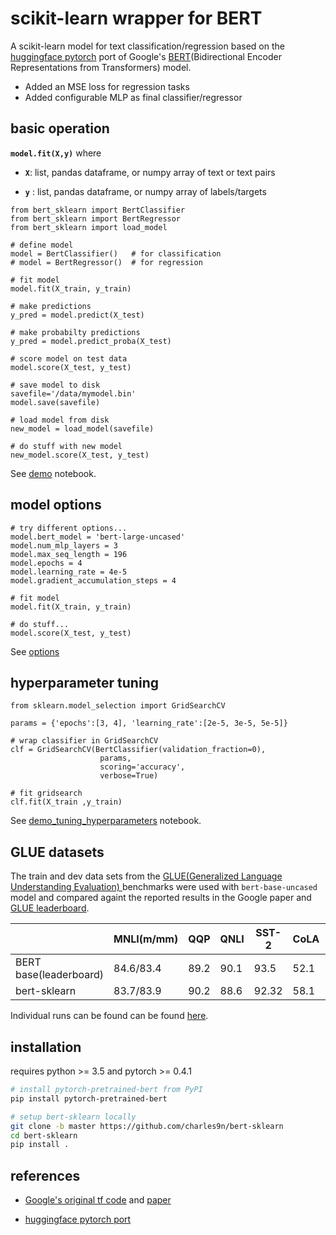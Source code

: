 # scikit-learn wrapper for BERT
A scikit-learn model for text classification/regression based on the [huggingface pytorch](https://github.com/huggingface/pytorch-pretrained-BERT) port of Google's [BERT](https://github.com/google-research/bert)(Bidirectional Encoder Representations from Transformers) model.

* Added an MSE loss for regression tasks
* Added configurable MLP as final classifier/regressor

## basic operation

**`model.fit(X,y)`** where

* **`X`**: list, pandas dataframe, or numpy array of text or text pairs

* **`y`** : list, pandas dataframe, or numpy array of labels/targets

```python3
from bert_sklearn import BertClassifier
from bert_sklearn import BertRegressor
from bert_sklearn import load_model

# define model
model = BertClassifier()   # for classification 
# model = BertRegressor()  # for regression 
 
# fit model
model.fit(X_train, y_train)

# make predictions
y_pred = model.predict(X_test)

# make probabilty predictions
y_pred = model.predict_proba(X_test)

# score model on test data
model.score(X_test, y_test)

# save model to disk
savefile='/data/mymodel.bin'
model.save(savefile)

# load model from disk
new_model = load_model(savefile)

# do stuff with new model
new_model.score(X_test, y_test)
```
See [demo](https://github.com/charles9n/bert-sklearn/blob/master/demo.ipynb) notebook.

## model options

```python3
# try different options...
model.bert_model = 'bert-large-uncased'
model.num_mlp_layers = 3
model.max_seq_length = 196
model.epochs = 4
model.learning_rate = 4e-5
model.gradient_accumulation_steps = 4

# fit model
model.fit(X_train, y_train)

# do stuff...
model.score(X_test, y_test)
```
See [options](https://github.com/charles9n/bert-sklearn/blob/master/Options.md)


## hyperparameter tuning

```python3
from sklearn.model_selection import GridSearchCV

params = {'epochs':[3, 4], 'learning_rate':[2e-5, 3e-5, 5e-5]}

# wrap classifier in GridSearchCV
clf = GridSearchCV(BertClassifier(validation_fraction=0), 
                    params,
                    scoring='accuracy',
                    verbose=True)

# fit gridsearch 
clf.fit(X_train ,y_train)
```
See [demo_tuning_hyperparameters](https://github.com/charles9n/bert-sklearn/blob/master/demo_tuning_hyperparams.ipynb) notebook.

## GLUE datasets
The train and dev data sets from the [GLUE(Generalized Language Understanding Evaluation) ](https://github.com/nyu-mll/GLUE-baselines) benchmarks were used with `bert-base-uncased` model and compared againt the reported results in the Google paper and [GLUE leaderboard](https://gluebenchmark.com/leaderboard).

|    | MNLI(m/mm)| QQP   | QNLI | SST-2| CoLA | STS-B | MRPC | RTE |
| - | - | - | - | - |- | - | - | - |
|BERT base(leaderboard) |84.6/83.4  | 89.2 | 90.1 | 93.5 | 52.1 | 87.1  | 84.8 | 66.4 | 
| bert-sklearn  |83.7/83.9| 90.2 |88.6 |92.32 |58.1| 89.7 |86.8 | 64.6 |

Individual runs can be found can be found [here](https://github.com/charles9n/bert-sklearn/tree/master/glue_examples).


## installation

requires python >= 3.5 and pytorch >= 0.4.1

```bash
# install pytorch-pretrained-bert from PyPI
pip install pytorch-pretrained-bert

# setup bert-sklearn locally
git clone -b master https://github.com/charles9n/bert-sklearn
cd bert-sklearn
pip install .
```

## references

* [Google's original tf code](https://github.com/google-research/bert)  and [paper](https://arxiv.org/abs/1810.04805)

* [huggingface pytorch port](https://github.com/huggingface/pytorch-pretrained-BERT)

